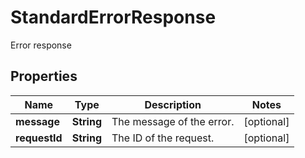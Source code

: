 

# StandardErrorResponse

Error response
## Properties

Name | Type | Description | Notes
------------ | ------------- | ------------- | -------------
**message** | **String** | The message of the error. |  [optional]
**requestId** | **String** | The ID of the request. |  [optional]



